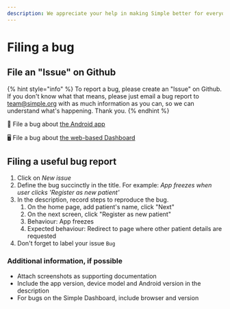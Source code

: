 ```yaml
---
description: We appreciate your help in making Simple better for everyone!
---
```


# Filing a bug

## File an "Issue" on Github

{% hint style="info" %}
To report a bug, please create an "Issue" on Github. If you don't know what that means, please just email a bug report to [team@simple.org](mailto:team@simple.org) with as much information as you can, so we can understand what's happening. Thank you.
{% endhint %}

📱 File a bug about [the Android app](https://github.com/simpledotorg/simple-android/issues)

🖥️ File a bug about [the web-based Dashboard](https://github.com/simpledotorg/simple-server/issues)

## Filing a useful bug report

1. Click on _New issue_
2. Define the bug succinctly in the title. For example: _App freezes when user clicks 'Register as new patient'_
3. In the description, record steps to reproduce the bug.
   1. On the home page, add patient's name, click "Next"
   2. On the next screen, click "Register as new patient"
   3. Behaviour: App freezes
   4. Expected behaviour: Redirect to page where other patient details are requested
4. Don't forget to label your issue `Bug`

### Additional information, if possible

* Attach screenshots as supporting documentation
* Include the app version, device model and Android version in the description
* For bugs on the Simple Dashboard, include browser and version

